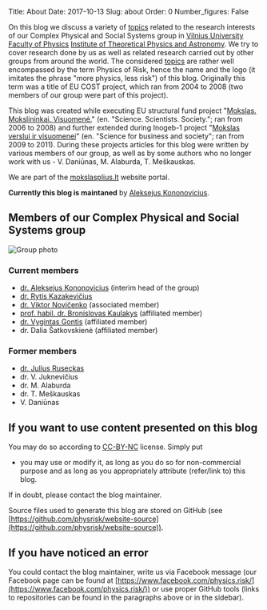 Title: About
Date: 2017-10-13
Slug: about
Order: 0
Number_figures: False

On this blog we discuss a variety of [topics](/tags.html) related to the research
interests of our Complex Physical and Social Systems group in [Vilnius University](https://www.vu.lt/)
[Faculty of Physics](https://www.ff.vu.lt/)
[Institute of Theoretical Physics and Astronomy](https://www.ff.vu.lt/tfai). We try
to cover research done by us as well as related research carried out by other
groups from around the world. The considered
[topics](/tags.html) are
rather well encompassed by the term Physics of Risk, hence the name and the
logo (it imitates the phrase "more physics, less risk") of this blog.
Originally this term was a title of EU COST project,
which ran from 2004 to 2008 (two members of our group were part of this
project).

This blog was created while executing EU structural fund project "[Mokslas.
Mokslininkai.
Visuomenė.](https://mokslasplius.lt/mmv/)"
(en. "Science. Scientists. Society."; ran from 2006 to 2008) and further
extended during Inogeb-1 project "[Mokslas verslui ir
visuomenei](https://mokslasplius.lt/mvv/)"
(en.  "Science for business and society"; ran from 2009 to 2011).  During
these projects articles for this blog were written by various members of our
group, as well as by some authors who no longer work with us - V. Daniūnas,
M. Alaburda, T. Meškauskas.

We are part of the [mokslasplius.lt](https://mokslasplius.lt) website
portal.

**Currently this blog is maintaned** by
[Aleksejus Kononovicius](https://kononovicius.lt).

## Members of our Complex Physical and Social Systems group

![Group photo]({static}/uploads/special/group-photo.jpg "The four main group
members together with our colleague Julius Ruseckas (December, 2023). Left
to right: prof. B.  Kaulakys, dr. R. Kazakevičius, dr. J. Ruseckas, dr. V.
Gontis, dr. A.  Kononovicius.")

### Current members

* [dr. Aleksejus Kononovicius](https://kononovicius.lt) (interim head of the group)
* [dr. Rytis
  Kazakevičius](https://www.ff.vu.lt/en/science/researcher-profiles-2/1977-dr-rytis-kazakevicius)
* [dr. Viktor Novičenko](http://www.itpa.lt/%7Enovicenko/) (associated member)
* [prof. habil. dr. Bronislovas Kaulakys](http://www.itpa.lt/kaulakys/) (affiliated member)
* [dr. Vygintas Gontis](https://gontis.eu) (affiliated member)
* dr. Dalia Šatkovskienė (affiliated member)

### Former members

* [dr. Julius Ruseckas](https://juliusruseckas.github.io/)
* dr. V. Juknevičius
* dr. M. Alaburda
* dr. T. Meškauskas
* V. Daniūnas

## If you want to use content presented on this blog

You may do so according to
[CC-BY-NC](https://creativecommons.org/licenses/by-nc/4.0/) license. Simply put
- you may use or modify it, as long as you do so for non-commercial purpose and
as long as you appropriately attribute (refer/link to) this blog.

If in doubt, please contact the blog maintainer.

Source files used to generate this blog are stored on
GitHub (see
[https://github.com/physrisk/website-source](https://github.com/physrisk/website-source)).

## If you have noticed an error

You could contact the blog maintainer, write us via Facebook message
(our Facebook page can be found at
[https://www.facebook.com/physics.risk/](https://www.facebook.com/physics.risk/))
or use proper GitHub tools (links to repositories can be found in the
paragraphs above or in the sidebar).

